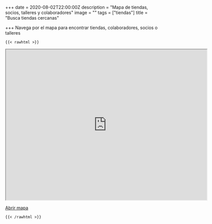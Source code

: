 +++
date = 2020-08-02T22:00:00Z
description = "Mapa de tiendas, socios, talleres y colaboradores"
image = ""
tags = ["tiendas"]
title = "Busca tiendas cercanas"

+++
Navega por el mapa para encontrar tiendas, colaboradores, socios o talleres

    {{< rawhtml >}}

<iframe src="https://www.google.com/maps/d/embed?mid=1zxGeesLVPRcTlBFy3Elh8EOxy-8IjKDo" width="640" height="480"></iframe>

<p><a href="https://www.google.com/maps/d/edit?mid=1zxGeesLVPRcTlBFy3Elh8EOxy-8IjKDo&usp=sharing">Abrir mapa</a></p>

    {{< /rawhtml >}}